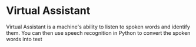 # Virtual Assistant
Virtual Assistant is a machine's ability to listen to spoken words and identify them. You can then use speech recognition in Python to convert the spoken words into text
